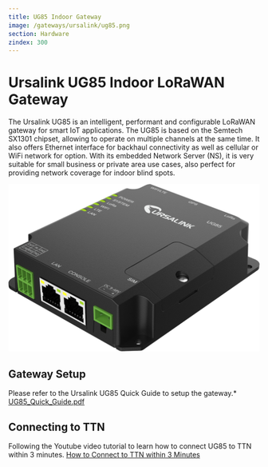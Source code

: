 ```yaml
---
title: UG85 Indoor Gateway
image: /gateways/ursalink/ug85.png
section: Hardware
zindex: 300
---
```


# Ursalink UG85 Indoor LoRaWAN Gateway

The Ursalink UG85 is an intelligent, performant and configurable LoRaWAN gateway for smart IoT applications. The UG85 is based on the Semtech SX1301 chipset, allowing to operate on multiple channels at the same time. It also offers Ethernet interface for backhaul connectivity as well as cellular or WiFi network for option. With its embedded Network Server (NS), it is very suitable for small business or private area use cases, also perfect for providing network coverage for indoor blind spots.

![Ursalink_UG85_Gateway](ug85.png)


## Gateway Setup

Please refer to the Ursalink UG85 Quick Guide to setup the gateway.* [UG85_Quick_Guide.pdf](UG85_Quick_Guide.pdf)

## Connecting to TTN

Following the Youtube video tutorial to learn how to connect UG85 to TTN within 3 minutes. [How to Connect to TTN within 3 Minutes](https://www.youtube.com/watch?v=OklDvim2uKw&t=17s)
